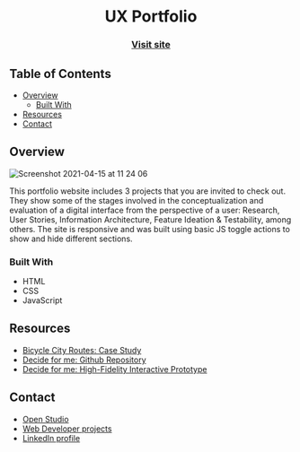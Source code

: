 <!-- Please update value in the {}  -->

<h1 align="center">UX Portfolio</h1>

<div align="center">
  <h3>
    <a href="https://www.marianagalan.site/">
      Visit site
    </a>
  </h3>
</div>

<!-- TABLE OF CONTENTS -->

## Table of Contents

- [Overview](#overview)
  - [Built With](#built-with)
- [Resources](#resources)
- [Contact](#contact)

<!-- OVERVIEW -->

## Overview

![Screenshot 2021-04-15 at 11 24 06](https://user-images.githubusercontent.com/64441365/114904872-ee85a000-9ddd-11eb-9f3d-160f4abdffdf.png)

This portfolio website includes 3 projects that you are invited to check out. They show some of the stages involved in the conceptualization and evaluation of a digital interface from the perspective of a user: Research, User Stories, Information Architecture, Feature Ideation & Testability, among others. The site is responsive and was built using basic JS toggle actions to show and hide different sections. 


### Built With

<!-- This section should list any major frameworks that you built your project using. Here are a few examples.-->

- HTML
- CSS
- JavaScript

## Resources

<!-- This section should list any articles or add-ons/plugins that helps you to complete the project. This is optional but it will help you in the future. For exmpale -->

- [Bicycle City Routes: Case Study](https://miro.com/app/board/o9J_lV2ppJg=/)
- [Decide for me: Github Repository](https://github.com/IbenFlores/decide_for_me)
- [Decide for me: High-Fidelity Interactive Prototype](https://www.figma.com/proto/AyvYN3oqCs9fT78vCKDnq6/Decide-for-me?node-id=168%3A2&scaling=min-zoom)

## Contact

- [Open Studio](https://mgalan-portfolio.netlify.app/)
- [Web Developer projects](https://github.com/MarianaGT)
- [LinkedIn profile](https://linkedin.com/in/mariana-gt)
